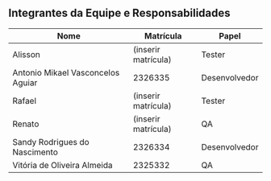 ## Integrantes da Equipe e Responsabilidades

| Nome                          | Matrícula      | Papel        |
|-------------------------------|----------------|--------------|
| Alisson                       | (inserir matrícula) | Tester       |
| Antonio Mikael Vasconcelos Aguiar | 2326335       | Desenvolvedor |
| Rafael                        | (inserir matrícula) | Tester       |
| Renato                        | (inserir matrícula) | QA           |
| Sandy Rodrigues do Nascimento | 2326334        | Desenvolvedor |
| Vitória de Oliveira Almeida   | 2325332        | QA           |
